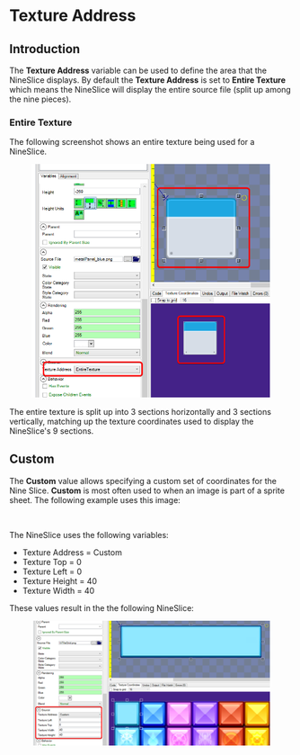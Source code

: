 # Texture Address

## Introduction

The **Texture Address** variable can be used to define the area that the NineSlice displays. By default the **Texture Address** is set to **Entire Texture** which means the NineSlice will display the entire source file (split up among the nine pieces).

### Entire Texture

The following screenshot shows an entire texture being used for a NineSlice.

<figure><img src="../../.gitbook/assets/image (1) (1) (1) (1) (1) (1) (1) (1) (1) (1) (1) (1) (1) (1) (1) (1) (1) (1) (1) (1) (1) (1) (1) (1) (1) (1) (1) (1) (1) (1) (1) (1) (1) (1) (1) (1) (1) (1) (1) (1) (1).png" alt=""><figcaption></figcaption></figure>

The entire texture is split up into 3 sections horizontally and 3 sections vertically, matching up the texture coordinates used to display the NineSlice's 9 sections.

## Custom

The **Custom** value allows specifying a custom set of coordinates for the Nine Slice. **Custom** is most often used to when an image is part of a sprite sheet. The following example uses this image:

<figure><img src="../../.gitbook/assets/UiTileGrid.png" alt=""><figcaption></figcaption></figure>

The NineSlice uses the following variables:

* Texture Address = Custom
* Texture Top = 0
* Texture Left = 0
* Texture Height = 40
* Texture Width = 40

These values result in the the following NineSlice:

<figure><img src="../../.gitbook/assets/image (1) (1) (1) (1) (1) (1) (1) (1) (1) (1) (1) (1) (1) (1) (1) (1) (1) (1) (1) (1) (1) (1) (1) (1) (1) (1) (1) (1) (1) (1) (1) (1) (1) (1) (1) (1) (1) (1) (1) (1).png" alt=""><figcaption></figcaption></figure>

